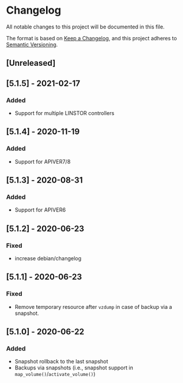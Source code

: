 # Changelog
All notable changes to this project will be documented in this file.

The format is based on [Keep a Changelog](https://keepachangelog.com/en/1.0.0/),
and this project adheres to [Semantic Versioning](https://semver.org/spec/v2.0.0.html).

## [Unreleased]

## [5.1.5] - 2021-02-17
### Added
- Support for multiple LINSTOR controllers

## [5.1.4] - 2020-11-19
### Added
- Support for APIVER7/8

## [5.1.3] - 2020-08-31
### Added
- Support for APIVER6

## [5.1.2] - 2020-06-23
### Fixed
- increase debian/changelog

## [5.1.1] - 2020-06-23
### Fixed
- Remove temporary resource after `vzdump` in case of backup via a snapshot.

## [5.1.0] - 2020-06-22
### Added
- Snapshot rollback to the last snapshot
- Backups via snapshots (i.e., snapshot support in `map_volume()`/`activate_volume()`)
